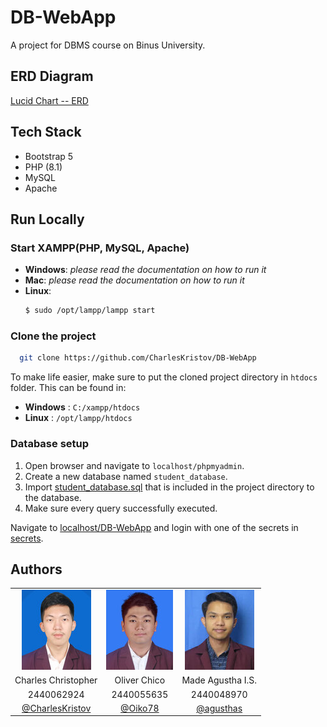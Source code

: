 # DB-WebApp

A project for DBMS course on Binus University.

## ERD Diagram

[Lucid Chart -- ERD](https://lucid.app/lucidchart/e803c288-aad0-4268-bbab-7007388bd60f/edit?invitationId=inv_12158997-fda3-4caf-b31f-216c213d051a&page=0_0#)

## Tech Stack

- Bootstrap 5
- PHP (8.1)
- MySQL
- Apache

## Run Locally

### Start XAMPP(PHP, MySQL, Apache)

- **Windows**: _please read the documentation on how to run it_
- **Mac**: _please read the documentation on how to run it_
- **Linux**:
  ```bash
  $ sudo /opt/lampp/lampp start
  ```

### Clone the project

```bash
  git clone https://github.com/CharlesKristov/DB-WebApp
```

To make life easier, make sure to put the cloned project directory in `htdocs` folder. This can be found in:

- **Windows** : `C:/xampp/htdocs`
- **Linux** : `/opt/lampp/htdocs`

### Database setup

1. Open browser and navigate to `localhost/phpmyadmin`.
2. Create a new database named `student_database`.
3. Import [student_database.sql](./student_database.sql) that is included in the project directory to the database.
4. Make sure every query successfully executed.

Navigate to [localhost/DB-WebApp](http://localhost/DB-WebApp) and login with one of the secrets in [secrets](./.secrets).

## Authors

<table>
  <tr>
    <td align="middle"><img src="assets/charles.jpg"></td>
    <td align="middle"><img src="assets/oliver.jpg"></td>
    <td align="middle"><img src="assets/made.jpg"></td>
  </tr>
  <tr>
     <td align="middle">Charles Christopher</td>
     <td align="middle">Oliver Chico</td>
     <td align="middle">Made Agustha I.S.</td>
  </tr>
  <tr>
     <td align="middle">2440062924</td>
     <td align="middle">2440055635</td>
     <td align="middle">2440048970</td>
  </tr>
  <tr>
     <td align="middle"><a href="https://github.com/CharlesKristov">@CharlesKristov</a></td>
     <td align="middle"><a href="https://github.com/Oiko78">@Oiko78</a></td>
     <td align="middle"><a href="https://www.github.com/agusthas">@agusthas</a></td>
  </tr>
 </table>
